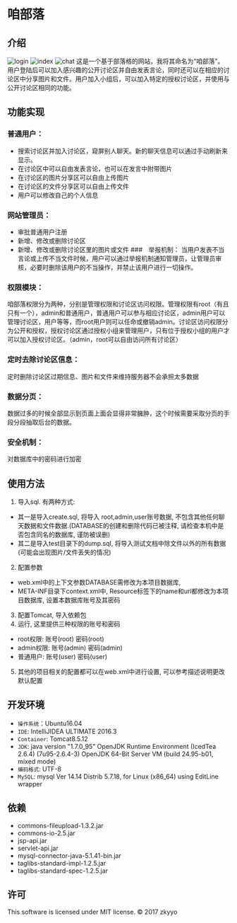 # 咱部落

## 介绍
![login]()
![index]()
![chat]()
这是一个基于部落格的网站，我将其命名为“咱部落”。用户登陆后可以加入感兴趣的公开讨论区并自由发表言论，同时还可以在相应的讨论区中分享图片和文件。用户加入小组后，可以加入特定的授权讨论区，并使用与公开讨论区相同的功能。

## 功能实现
### 普通用户：
- 搜索讨论区并加入讨论区，窥屏别人聊天。新的聊天信息可以通过手动刷新来显示。
- 在讨论区中可以自由发表言论，也可以在发言中附带图片
- 在讨论区的图片分享区可以自由上传图片
- 在讨论区的文件分享区可以自由上传文件
- 用户可以修改自己的个人信息
### 网站管理员：
- 审批普通用户注册
- 新增、修改或删除讨论区	
- 新增、修改或删除讨论区里的图片或文件
###　举报机制：
当用户发表不当言论或上传不当文件时候，用户可以通过举报机制通知管理员，让管理员审核，必要时删除该用户的不当操作，并禁止该用户进行一切操作。
### 权限模块：
 咱部落权限分为两种，分别是管理权限和讨论区访问权限。管理权限有root（有且只有一个），admin和普通用户，普通用户可以参与相应讨论区，admin用户可以管理讨论区，用户等等，而root用户则可以任命或撤销admin。讨论区访问权限分为公开和授权，授权讨论区通过授权小组来管理用户，只有位于授权小组的用户才可以加入授权讨论区。（admin，root可以自由访问所有讨论区）
### 定时去除讨论区信息：
定时删除讨论区过期信息、图片和文件来维持服务器不会承担太多数据
### 数据分页：
数据过多的时候全部显示到页面上面会显得非常臃肿，这个时候需要采取分页的手段分段抽取后台的数据。
### 安全机制：
对数据库中的密码进行加密

## 使用方法
1. 导入sql. 有两种方式:
 - 其一是导入create.sql, 将导入 root,admin,user账号数据, 不包含其他任何聊天数据和文件数据.(DATABASE的创建和删除代码已被注释, 请检查本机中是否包含同名的数据库, 谨防被误删)
 - 其二是导入test目录下的dump.sql, 将导入测试文档中除文件以外的所有数据(可能会出现图片/文件丢失的情况)
2. 配置参数
 - web.xml中的上下文参数DATABASE需修改为本项目数据库, 
 - META-INF目录下context.xml中, Resource标签下的name和url都修改为本项目数据库, 设置本数据库账号及其密码
3. 配置Tomcat, 导入依赖包
4. 运行, 这里提供三种权限的账号和密码
 - root权限:  账号(root)  密码(root)
 - admin权限: 账号(admin) 密码(admin)
 - 普通用户:  账号(user)  密码(user)
5. 其他的项目相关的配置都可以在web.xml中进行设置, 可以参考描述说明更改默认配置

## 开发环境
- `操作系统`：Ubuntu16.04
- `IDE`: IntelliJIDEA ULTIMATE 2016.3
- `Container`: Tomcat8.5.12
- `JDK`: java version "1.7.0_95"
OpenJDK Runtime Environment (IcedTea 2.6.4) (7u95-2.6.4-3)
OpenJDK 64-Bit Server VM (build 24.95-b01, mixed mode)
- `编码格式`: UTF-8
- `MySQL`: mysql  Ver 14.14 Distrib 5.7.18, for Linux (x86_64) using  EditLine wrapper

## 依赖
- commons-fileupload-1.3.2.jar
- commons-io-2.5.jar
- jsp-api.jar
- servlet-api.jar
- mysql-connector-java-5.1.41-bin.jar
- taglibs-standard-impl-1.2.5.jar
- taglibs-standard-spec-1.2.5.jar

## 许可
This software is licensed under MIT license. © 2017 zkyyo